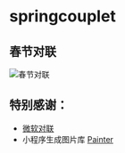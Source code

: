 # springcouplet
## 春节对联
![春节对联](https://user-images.githubusercontent.com/848691/51151536-4606cf80-18a6-11e9-935c-08ba88401e71.png)


## 特别感谢：
- [微软对联](https://duilian.msra.cn/default.htm)
- 小程序生成图片库 [Painter](https://github.com/Kujiale-Mobile/Painter)

